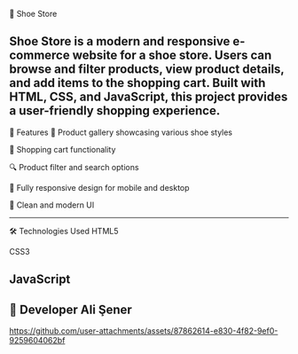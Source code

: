 👟 Shoe Store

**Shoe Store** is a modern and responsive e-commerce website for a shoe store. Users can browse and filter products, view product details, and add items to the shopping cart. Built with HTML, CSS, and JavaScript, this project provides a user-friendly shopping experience.
---
🚀 Features
👟 Product gallery showcasing various shoe styles

🛒 Shopping cart functionality

🔍 Product filter and search options

📱 Fully responsive design for mobile and desktop

🧼 Clean and modern UI

---

🛠️ Technologies Used
HTML5

CSS3 

JavaScript 
----
👤 Developer
Ali Şener
---

https://github.com/user-attachments/assets/87862614-e830-4f82-9ef0-9259604062bf

